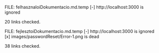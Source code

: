 FILE: felhasznaloiDokumentacio.md.temp 
 [-] http://localhost:3000 is ignored 

 20 links checked. 

  
FILE: fejlesztoiDokumentacio.md.temp 
 [-] http://localhost:3000 is ignored 
 [x] images/passwordReset/Error-1.png is dead 

 38 links checked. 

  
